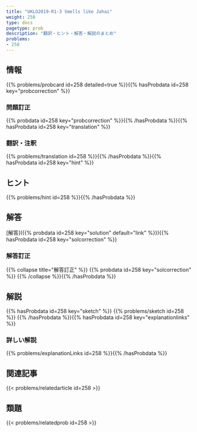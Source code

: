 ```yaml
---
title: "UKLO2019-R1-3 Smells like Jahai"
weight: 258
type: docs
pagetype: prob
description: "翻訳・ヒント・解答・解説のまとめ"
problems: 
- 258
---
```


## 情報

{{% problems/probcard id=258 detailed=true %}}{{% hasProbdata id=258 key="probcorrection" %}}

### 問題訂正

{{% probdata id=258 key="probcorrection" %}}{{% /hasProbdata %}}{{% hasProbdata id=258 key="translation" %}}

### 翻訳・注釈

{{% problems/translation id=258 %}}{{% /hasProbdata %}}{{% hasProbdata id=258 key="hint" %}}

## ヒント

{{% problems/hint id=258 %}}{{% /hasProbdata %}}

## 解答

[解答]({{% probdata id=258 key="solution" default="link" %}}){{% hasProbdata id=258 key="solcorrection" %}}

### 解答訂正

{{% collapse title="解答訂正" %}}
{{% probdata id=258 key="solcorrection" %}}
{{% /collapse %}}{{% /hasProbdata %}}

## 解説

{{% hasProbdata id=258 key="sketch" %}}
{{% problems/sketch id=258 %}}
{{% /hasProbdata %}}{{% hasProbdata id=258 key="explanationlinks" %}}

### 詳しい解説

{{% problems/explanationLinks id=258 %}}{{% /hasProbdata %}}

## 関連記事

{{< problems/relatedarticle id=258 >}}

## 類題

{{< problems/relatedprob id=258 >}}
